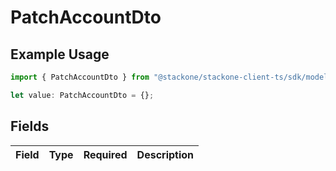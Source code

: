 # PatchAccountDto

## Example Usage

```typescript
import { PatchAccountDto } from "@stackone/stackone-client-ts/sdk/models/shared";

let value: PatchAccountDto = {};
```

## Fields

| Field       | Type        | Required    | Description |
| ----------- | ----------- | ----------- | ----------- |